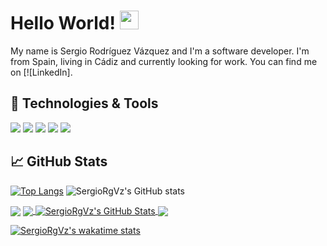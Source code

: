 # Hello World! <img src="https://raw.githubusercontent.com/MartinHeinz/MartinHeinz/master/wave.gif" width="30px">

My name is Sergio Rodríguez Vázquez and I'm a software developer. I'm from Spain, living in Cádiz and currently looking for work. You can find me on [![LinkedIn].

## 🔧 Technologies & Tools

![](https://img.shields.io/badge/Code-C++-informational?style=flat&logo=cplusplus&logoColor=white&color=2bbc8a) <!--- PHP--> ![](https://img.shields.io/badge/Code-PHP-informational?style=flat&logo=php&logoColor=white&color=2bbc8a) <!--- Python--> ![](https://img.shields.io/badge/Code-Python-informational?style=flat&logo=python&logoColor=white&color=2bbc8a) <!--- Java--> ![](https://img.shields.io/badge/Code-Java-informational?style=flat&logo=java&logoColor=white&color=2bbc8a) <!--- Laravel--> ![](https://img.shields.io/badge/Framework-Laravel-informational?style=flat&logo=laravel&logoColor=white&color=2bbc8a)


## &#x1f4c8; GitHub Stats
[![Top Langs](https://github-readme-stats.vercel.app/api/top-langs/?username=SergioRgVz&layout=compact&theme=cobalt)](https://github.com/anuraghazra/github-readme-stats) ![SergioRgVz's GitHub stats](https://github-readme-stats.vercel.app/api?username=SergioRgVz&show_icons=true&theme=cobalt) 


<img align="center" src="https://github-readme-stats.vercel.app/api/<top-langs>/?username=<USERNAME>&theme=<THEME_NAME>" />

<a href="https://github.com/SergioRgVz/SergioRgVz">
  <img align="center" src="https://github-readme-stats.vercel.app/api/top-langs/?username=SergioRgVz&hide=java,html,tex&title_color=ffffff&text_color=c9cacc&icon_color=2bbc8a&bg_color=1d1f21&langs_count=3" />
</a>
<a href="https://github.com/SergioRgVz/SergioRgVz">
  <img align="center" src="https://github-readme-stats.vercel.app/api?username=SergioRgVz&show_icons=true&line_height=27&count_private=true&title_color=ffffff&text_color=c9cacc&icon_color=2bbc8a&bg_color=1d1f21" alt="SergioRgVz's GitHub Stats" />
</a>

<a href="https://github.com/SergioRgVz/Netflix-Clone">
  <img align="center" src="https://github-readme-stats.vercel.app/api/pin/?username=SergioRgVz&repo=Netflix-Clone&title_color=ffffff&text_color=c9cacc&icon_color=2bbc8a&bg_color=1d1f21" />
</a>


[![SergioRgVz's wakatime stats](https://github-readme-stats.vercel.app/api/wakatime?username=SergioRgVz)](https://github.com/anuraghazra/github-readme-stats)





